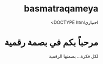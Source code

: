 # basmatraqameya
احتياريDOCTYPE html>
<html lang="ar" dir="rtl">
<head>
  <meta charset="UTF-8">
  <title>بصمة رقمية</title>
</head>
<body>
  <h1>مرحباً بكم في بصمة رقمية</h1>
  <p>لكل فكرة... بصمتها الرقمية</p>
</body>
</html>
